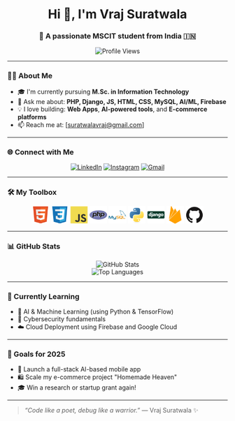 <h1 align="center">Hi 👋, I'm Vraj Suratwala</h1>
<h3 align="center">🚀 A passionate MSCIT student from India 🇮🇳</h3>

<p align="center">
  <img src="https://komarev.com/ghpvc/?username=VrajSuratwala&label=Profile%20views&color=0e75b6&style=flat" alt="Profile Views" />
</p>

---

### 👨‍🎓 About Me
- 🎓 I'm currently pursuing **M.Sc. in Information Technology**
- 💬 Ask me about: **PHP, Django, JS, HTML, CSS, MySQL, AI/ML, Firebase**
- 💡 I love building: **Web Apps**, **AI-powered tools**, and **E-commerce platforms**
- 📫 Reach me at: [suratwalavraj@gmail.com]

---

### 🌐 Connect with Me
<p align="center">
  <a href="https://linkedin.com/in/vrajsuratwala" target="_blank"><img src="https://img.shields.io/badge/LinkedIn-blue?style=for-the-badge&logo=linkedin" alt="LinkedIn"/></a>
  <a href="https://instagram.com/vrajsuratwala" target="_blank"><img src="https://img.shields.io/badge/Instagram-E4405F?style=for-the-badge&logo=instagram&logoColor=white" alt="Instagram"/></a>
  <a href="mailto:vraj.your@email.com"><img src="https://img.shields.io/badge/Gmail-D14836?style=for-the-badge&logo=gmail&logoColor=white" alt="Gmail"/></a>
</p>

---

### 🛠️ My Toolbox
<p align="center">
  <img src="https://raw.githubusercontent.com/devicons/devicon/master/icons/html5/html5-original.svg" alt="HTML5" width="40" height="40"/>
  <img src="https://raw.githubusercontent.com/devicons/devicon/master/icons/css3/css3-original.svg" alt="CSS3" width="40" height="40"/>
  <img src="https://raw.githubusercontent.com/devicons/devicon/master/icons/javascript/javascript-original.svg" alt="JavaScript" width="40" height="40"/>
  <img src="https://raw.githubusercontent.com/devicons/devicon/master/icons/php/php-original.svg" alt="PHP" width="40" height="40"/>
  <img src="https://raw.githubusercontent.com/devicons/devicon/master/icons/mysql/mysql-original-wordmark.svg" alt="MySQL" width="40" height="40"/>
  <img src="https://raw.githubusercontent.com/devicons/devicon/master/icons/python/python-original.svg" alt="Python" width="40" height="40"/>
  <img src="https://raw.githubusercontent.com/devicons/devicon/master/icons/django/django-original.svg" alt="Django" width="40" height="40"/>
  <img src="https://raw.githubusercontent.com/devicons/devicon/master/icons/firebase/firebase-plain.svg" alt="Firebase" width="40" height="40"/>
  <img src="https://raw.githubusercontent.com/devicons/devicon/master/icons/github/github-original.svg" alt="GitHub" width="40" height="40"/>
</p>

---

### 📊 GitHub Stats
<p align="center">
  <img src="https://github-readme-stats.vercel.app/api?username=VrajSuratwala&show_icons=true&theme=radical" alt="GitHub Stats" />
  <br>
  <img src="https://github-readme-stats.vercel.app/api/top-langs/?username=VrajSuratwala&layout=compact&theme=tokyonight" alt="Top Languages" />
</p>

---

### 🧠 Currently Learning
- 🤖 AI & Machine Learning (using Python & TensorFlow)
- 🔐 Cybersecurity fundamentals
- ☁️ Cloud Deployment using Firebase and Google Cloud

---

### 🎯 Goals for 2025
- 📱 Launch a full-stack AI-based mobile app
- 🛍️ Scale my e-commerce project "Homemade Heaven"
- 🎓 Win a research or startup grant again!

---

> *“Code like a poet, debug like a warrior.”* — Vraj Suratwala ✨

